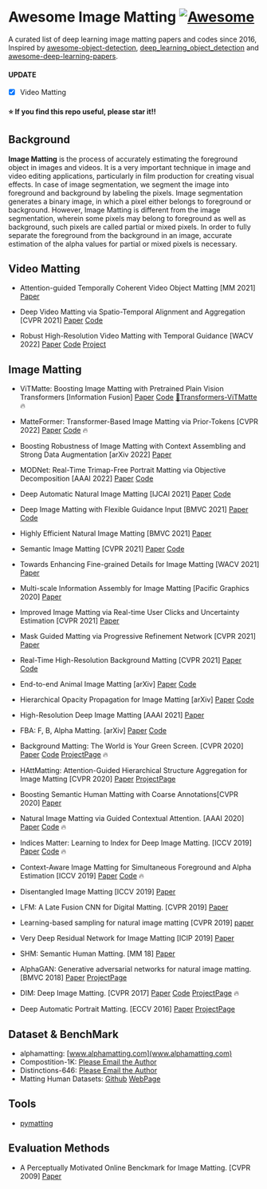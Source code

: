 # Awesome Image Matting [![Awesome](https://awesome.re/badge.svg)](https://awesome.re)

A curated list of deep learning image matting papers and codes since 2016, Inspired by [awesome-object-detection](https://github.com/amusi/awesome-object-detection), [deep_learning_object_detection](https://github.com/hoya012/deep_learning_object_detection) and [awesome-deep-learning-papers](https://github.com/terryum/awesome-deep-learning-papers).

#### UPDATE
- [x] Video Matting


#### :star: If you find this repo useful, please star it!!

## Background

**Image Matting** is the process of accurately estimating the foreground object in images and videos. It is a very important technique in image and video editing applications, particularly in film production for creating visual effects. In case of image segmentation, we segment the image into foreground and background by labeling the pixels. Image segmentation generates a binary image, in which a pixel either belongs to foreground or background. However, Image Matting is different from the image segmentation, wherein some pixels may belong to foreground as well as background, such pixels are called partial or mixed pixels. In order to fully separate the foreground from the background in an image, accurate estimation of the alpha values for partial or mixed pixels is necessary.

## Video Matting

- Attention-guided Temporally Coherent Video Object Matting [MM 2021] [Paper](https://arxiv.org/abs/2105.11427)

- Deep Video Matting via Spatio-Temporal Alignment and Aggregation [CVPR 2021] [Paper](https://arxiv.org/abs/2104.11208) [Code](https://github.com/nowsyn/DVM)

- Robust High-Resolution Video Matting with Temporal Guidance [WACV 2022] [Paper](https://arxiv.org/pdf/2108.11515.pdf) [Code](https://github.com/PeterL1n/RobustVideoMatting) [Project](https://peterl1n.github.io/RobustVideoMatting/#/)

## Image Matting

- ViTMatte: Boosting Image Matting with Pretrained Plain Vision Transformers [Information Fusion] [Paper](https://arxiv.org/abs/2305.15272)  [Code](https://github.com/hustvl/ViTMatte)  [🤗Transformers-ViTMatte](https://huggingface.co/docs/transformers/main/model_doc/vitmatte#vitmatte) :fire:

- MatteFormer: Transformer-Based Image Matting via Prior-Tokens [CVPR 2022] [Paper](https://arxiv.org/abs/2203.15662)  [Code](https://github.com/webtoon/matteformer) :fire:

- Boosting Robustness of Image Matting with Context Assembling and
Strong Data Augmentation [arXiv 2022] [Paper](https://arxiv.org/abs/2201.06889)

- MODNet: Real-Time Trimap-Free Portrait Matting via Objective Decomposition [AAAI 2022] [Paper](https://arxiv.org/pdf/2011.11961.pdf) [Code](https://github.com/ZHKKKe/MODNet)

- Deep Automatic Natural Image Matting [IJCAI 2021] [Paper](https://arxiv.org/abs/2107.07235) [Code](https://github.com/JizhiziLi/AIM)

- Deep Image Matting with Flexible Guidance Input [BMVC 2021] [Paper](https://arxiv.org/abs/2110.10898) [Code](https://github.com/Charch-630/FGI-Matting)

- Highly Efficient Natural Image Matting [BMVC 2021] [Paper](https://arxiv.org/abs/2110.12748)

- Semantic Image Matting [CVPR 2021] [Paper](https://arxiv.org/abs/2104.08201) [Code](https://github.com/nowsyn/SIM)

- Towards Enhancing Fine-grained Details for Image Matting [WACV 2021] [Paper](https://openaccess.thecvf.com/content/WACV2021/papers/Liu_Towards_Enhancing_Fine-Grained_Details_for_Image_Matting_WACV_2021_paper.pdf)

- Multi-scale Information Assembly for Image Matting [Pacific Graphics 2020] [Paper](https://arxiv.org/abs/2101.02391)

- Improved Image Matting via Real-time User Clicks and Uncertainty Estimation [CVPR 2021] [Paper](https://arxiv.org/abs/2012.08323)

- Mask Guided Matting via Progressive Refinement Network [CVPR 2021] [Paper](https://arxiv.org/pdf/2012.06722.pdf) 

- Real-Time High-Resolution Background Matting [CVPR 2021] [Paper](https://arxiv.org/abs/2012.07810) [Code](PeterL1n/BackgroundMattingV2)


- End-to-end Animal Image Matting [arXiv] [Paper](https://arxiv.org/pdf/2010.16188.pdf) [Code](https://github.com/JizhiziLi/animal-matting)

- Hierarchical Opacity Propagation for Image Matting [arXiv] [Paper](https://arxiv.org/pdf/2004.03249.pdf) [Code](https://github.com/Yaoyi-Li/HOP-Matting)

- High-Resolution Deep Image Matting [AAAI 2021] [Paper](https://arxiv.org/abs/2009.06613)

- FBA: F, B, Alpha Matting. [arXiv] [Paper](https://arxiv.org/abs/2003.07711) [Code](https://github.com/MarcoForte/FBA_Matting) 

- Background Matting: The World is Your Green Screen. [CVPR 2020] [Paper](https://arxiv.org/pdf/2004.00626v2.pdf) [Code](https://github.com/senguptaumd/Background-Matting) [ProjectPage](https://grail.cs.washington.edu/projects/background-matting/) :fire:

- HAttMatting: Attention-Guided Hierarchical Structure Aggregation for Image Matting [CVPR 2020] [Paper](http://openaccess.thecvf.com/content_CVPR_2020/papers/Qiao_Attention-Guided_Hierarchical_Structure_Aggregation_for_Image_Matting_CVPR_2020_paper.pdf) [ProjectPage](https://wukaoliu.github.io/HAttMatting/)

- Boosting Semantic Human Matting with Coarse Annotations[CVPR 2020] [Paper](https://arxiv.org/pdf/2004.04955.pdf)

- Natural Image Matting via Guided Contextual Attention. [AAAI 2020] [Paper](http://arxiv.org/abs/2001.04069) [Code](https://github.com/Yaoyi-Li/GCA-Matting) :fire: 

- Indices Matter: Learning to Index for Deep Image Matting. [ICCV 2019] [Paper](https://arxiv.org/abs/1908.00672) [Code](https://github.com/poppinace/indexnet_matting) :fire: 

- Context-Aware Image Matting for Simultaneous Foreground and Alpha Estimation [ICCV 2019] [Paper](https://arxiv.org/pdf/1909.09725v2.pdf) [Code](https://github.com/hqqxyy/Context-Aware-Matting) :fire: 

- Disentangled Image Matting [ICCV 2019] [Paper](https://arxiv.org/abs/1909.04686)

- LFM: A Late Fusion CNN for Digital Matting. [CVPR 2019] [Paper](https://openaccess.thecvf.com/content_CVPR_2019/papers/Zhang_A_Late_Fusion_CNN_for_Digital_Matting_CVPR_2019_paper.pdf)

- Learning-based sampling for natural image matting [CVPR 2019] [paper](http://openaccess.thecvf.com/content_CVPR_2019/papers/Tang_Learning-Based_Sampling_for_Natural_Image_Matting_CVPR_2019_paper.pdf)

- Very Deep Residual Network for Image Matting [ICIP 2019] [Paper](https://ieeexplore.ieee.org/stamp/stamp.jsp?tp=&arnumber=8803682)

- SHM: Semantic Human Matting. [MM 18] [Paper](https://arxiv.org/pdf/1809.01354.pdf)

- AlphaGAN: Generative adversarial networks for natural image matting. [BMVC 2018] [Paper](https://arxiv.org/abs/1807.10088) [ProjectPage](https://v-sense.scss.tcd.ie/research/deep-learning/alphagan-generative-adversarial-networks-for-natural-image-matting/)

- DIM: Deep Image Matting. [CVPR 2017] [Paper](https://arxiv.org/abs/1703.03872) [Code](https://github.com/foamliu/Deep-Image-Matting-PyTorch) [ProjectPage](https://sites.google.com/view/deepimagematting) :fire: 

- Deep Automatic Portrait Matting. [ECCV 2016] [Paper](http://www.cse.cuhk.edu.hk/~leojia/projects/automatting/papers/deepmatting.pdf) [ProjectPage](http://www.cse.cuhk.edu.hk/~leojia/projects/automatting/index.html) 


## Dataset & BenchMark

- alphamatting: [www.alphamatting.com](www.alphamatting.com)
- Compostition-1K: [Please Email the Author](https://sites.google.com/view/deepimagematting)
- Distinctions-646: [Please Email the Author](https://wukaoliu.github.io/HAttMatting/)
- Matting Human Datasets: [Github](https://github.com/aisegmentcn/matting_human_datasets) [WebPage](www.aisegment.com)

## Tools
- [pymatting](https://github.com/pymatting/pymatting)

## Evaluation Methods
- A Perceptually Motivated Online Benckmark for Image Matting. [CVPR 2009] [Paper](https://www.microsoft.com/en-us/research/publication/a-perceptually-motivated-online-benchmark-for-image-matting/)

